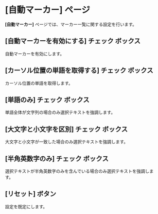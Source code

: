 # \[自動マーカー\] ページ

**\[自動マーカー\]** ページでは、マーカー一覧に関する設定を行います。

## \[自動マーカーを有効にする\] チェック ボックス

自動マーカーを有効にします。

## \[カーソル位置の単語を取得する\] チェック ボックス

カーソル位置の単語を取得します。

## \[単語のみ\] チェック ボックス

単語全体が文字列の場合のみ選択テキストを強調します。

## \[大文字と小文字を区別\] チェック ボックス

大文字と小文字が一致した場合のみ選択テキストを強調します。

## \[半角英数字のみ\] チェック ボックス

選択テキストが半角英数字のみを含んでいる場合のみ選択テキストを強調します。

## \[リセット\] ボタン

設定を既定にします。

